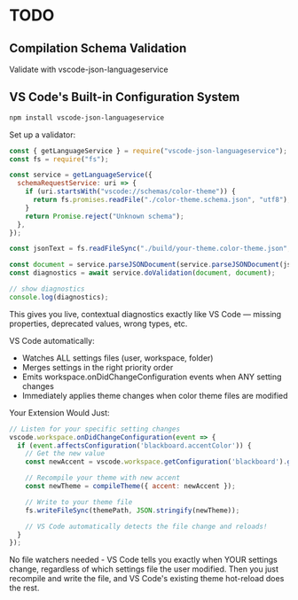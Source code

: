 # TODO

## Compilation Schema Validation

Validate with vscode-json-languageservice

## VS Code's Built-in Configuration System

```bash
npm install vscode-json-languageservice
```

Set up a validator:

```js
const { getLanguageService } = require("vscode-json-languageservice");
const fs = require("fs");

const service = getLanguageService({
  schemaRequestService: uri => {
    if (uri.startsWith("vscode://schemas/color-theme")) {
      return fs.promises.readFile("./color-theme.schema.json", "utf8");
    }
    return Promise.reject("Unknown schema");
  },
});

const jsonText = fs.readFileSync("./build/your-theme.color-theme.json", "utf8");

const document = service.parseJSONDocument(service.parseJSONDocument(jsonText));
const diagnostics = await service.doValidation(document, document);

// show diagnostics
console.log(diagnostics);
```

This gives you live, contextual diagnostics exactly like VS Code — missing
properties, deprecated values, wrong types, etc.

VS Code automatically:

- Watches ALL settings files (user, workspace, folder)
- Merges settings in the right priority order
- Emits workspace.onDidChangeConfiguration events when ANY setting changes
- Immediately applies theme changes when color theme files are modified

Your Extension Would Just:

```js
// Listen for your specific setting changes
vscode.workspace.onDidChangeConfiguration(event => {
  if (event.affectsConfiguration('blackboard.accentColor')) {
    // Get the new value
    const newAccent = vscode.workspace.getConfiguration('blackboard').get('accentColor');

    // Recompile your theme with new accent
    const newTheme = compileTheme({ accent: newAccent });

    // Write to your theme file
    fs.writeFileSync(themePath, JSON.stringify(newTheme));

    // VS Code automatically detects the file change and reloads!
  }
});
```

No file watchers needed - VS Code tells you exactly when YOUR settings change,
regardless of which settings file the user modified. Then you just recompile
and write the file, and VS Code's existing theme hot-reload does the rest.
